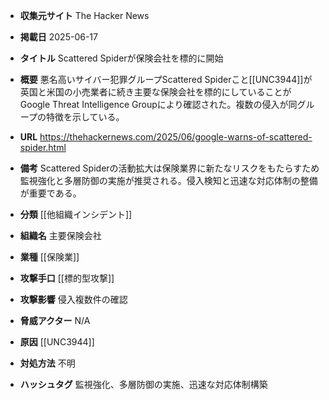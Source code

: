 - **収集元サイト**
The Hacker News

- **掲載日**
2025-06-17

- **タイトル**
Scattered Spiderが保険会社を標的に開始

- **概要**
悪名高いサイバー犯罪グループScattered Spiderこと[[UNC3944]]が英国と米国の小売業者に続き主要な保険会社を標的にしていることがGoogle Threat Intelligence Groupにより確認された。複数の侵入が同グループの特徴を示している。

- **URL**
https://thehackernews.com/2025/06/google-warns-of-scattered-spider.html

- **備考**
Scattered Spiderの活動拡大は保険業界に新たなリスクをもたらすため監視強化と多層防御の実施が推奨される。侵入検知と迅速な対応体制の整備が重要である。

- **分類**
[[他組織インシデント]]

- **組織名**
主要保険会社

- **業種**
[[保険業]]

- **攻撃手口**
[[標的型攻撃]]

- **攻撃影響**
侵入複数件の確認

- **脅威アクター**
N/A

- **原因**
[[UNC3944]]

- **対処方法**
不明

- **ハッシュタグ**
監視強化、多層防御の実施、迅速な対応体制構築
